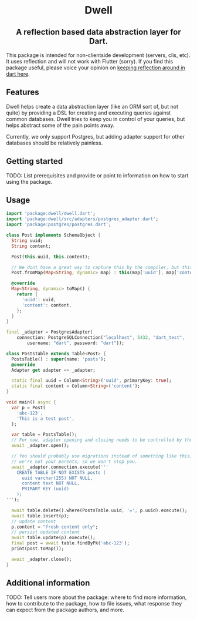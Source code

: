 <!-- 
This README describes the package. If you publish this package to pub.dev,
this README's contents appear on the landing page for your package.

For information about how to write a good package README, see the guide for
[writing package pages](https://dart.dev/guides/libraries/writing-package-pages). 

For general information about developing packages, see the Dart guide for
[creating packages](https://dart.dev/guides/libraries/create-library-packages)
and the Flutter guide for
[developing packages and plugins](https://flutter.dev/developing-packages). 
-->

<p align="center">
  <h1 align="center">Dwell</h1>
  
  <h2 align="center">A reflection based data abstraction layer for Dart.</h2>
</p>

This package is intended for non-clientside development (servers, clis, etc). It uses reflection and will not work with Flutter (sorry). If you find this package useful, please voice your opinion on [keeping reflection around in dart here](https://github.com/dart-lang/sdk/issues/44489).

## Features

Dwell helps create a data abstraction layer (like an ORM sort of, but not quite) by providing a DSL for creating and executing queries against common databases. Dwell tries to keep you in control of your queries, but helps abstract some of the pain points away.

Currently, we only support Postgres, but adding adapter support for other databases should be relatively painless.
## Getting started

TODO: List prerequisites and provide or point to information on how to
start using the package.

## Usage

```dart
import 'package:dwell/dwell.dart';
import 'package:dwell/src/adapters/postgres_adapter.dart';
import 'package:postgres/postgres.dart';

class Post implements SchemaObject {
  String uuid;
  String content;

  Post(this.uuid, this.content);

  // We dont have a great way to capture this by the compiler, but this constructor IS REQUIRED.
  Post.fromMap(Map<String, dynamic> map) : this(map['uuid'], map['content']);

  @override
  Map<String, dynamic> toMap() {
    return {
      'uuid': uuid,
      'content': content,
    };
  }
}

final _adapter = PostgresAdapter(
    connection: PostgreSQLConnection("localhost", 5432, "dart_test",
        username: "dart", password: "dart"));

class PostsTable extends Table<Post> {
  PostsTable() : super(name: 'posts');
  @override
  Adapter get adapter => _adapter;

  static final uuid = Column<String>('uuid', primaryKey: true);
  static final content = Column<String>('content');
}

void main() async {
  var p = Post(
    'abc-123',
    'This is a test post',
  );

  var table = PostsTable();
  // For now, adapter opening and closing needs to be controlled by the user
  await _adapter.open();

  // You should probably use migrations instead of something like this, but
  // we're not your parents, so we won't stop you.
  await _adapter.connection.execute('''
    CREATE TABLE IF NOT EXISTS posts (
      uuid varchar(255) NOT NULL,
      content text NOT NULL,
      PRIMARY KEY (uuid)
    );
''');

  await table.delete().where(PostsTable.uuid, '=', p.uuid).execute();
  await table.insert(p);
  // update content
  p.content = "fresh content only";
  // persist updated content
  await table.update(p).execute();
  final post = await table.findByPk('abc-123');
  print(post.toMap());

  await _adapter.close();
}
```

## Additional information

TODO: Tell users more about the package: where to find more information, how to 
contribute to the package, how to file issues, what response they can expect 
from the package authors, and more.
